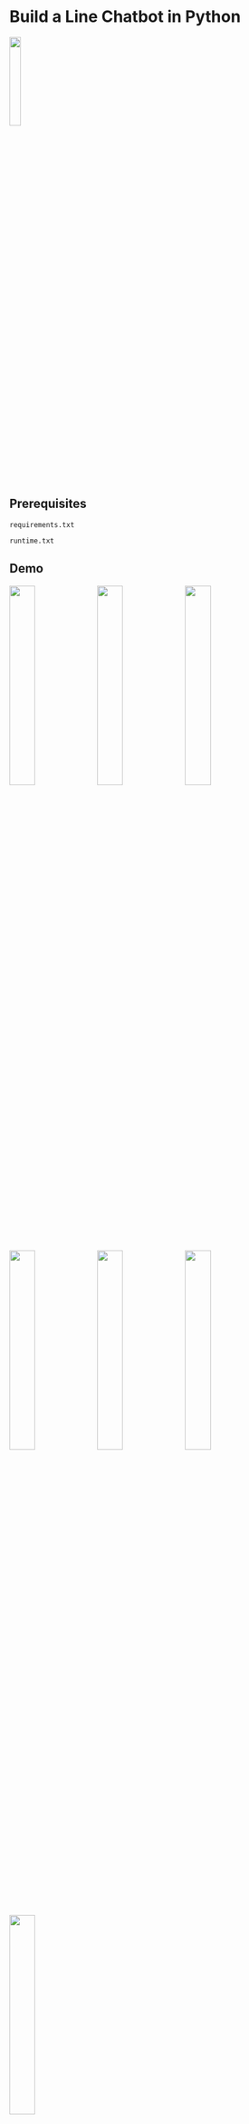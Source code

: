 # Build a Line Chatbot in Python

<img src=https://i.imgur.com/nq1cqlY.jpg width="20%"/>

## Prerequisites

```requirements.txt```

```runtime.txt```

## Demo

<img src=https://i.imgur.com/FS70D9p.jpg width="30%"/>
<img src=https://i.imgur.com/tf9c6OP.jpg width="30%"/>
<img src=https://i.imgur.com/D8VATA7.jpg width="30%"/>
<img src=https://i.imgur.com/q834cCX.jpg width="30%"/>
<img src=https://i.imgur.com/kaPlDtV.jpg width="30%"/>
<img src=https://i.imgur.com/sgkWJ5I.jpg width="30%"/>
<img src=https://i.imgur.com/TxGAqT1.jpg width="30%"/>

## Tutorial

* Line

* Heroku

* LUIS

TBD...

## TBD

- [ ] Complete LUIS NLP
- [ ] Add Image Recognition API

